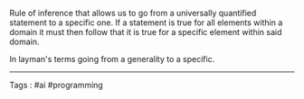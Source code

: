Rule of inference that allows us to go from a universally quantified statement to a specific one. If a statement is true for all elements within a domain it must then follow that it is true for a specific element within said domain. 

In layman's terms going from a generality to a specific. 

___
Tags : #ai #programming 